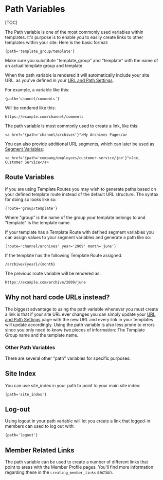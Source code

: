 <!--
    This source file is part of the open source project
    ExpressionEngine User Guide (https://github.com/ExpressionEngine/ExpressionEngine-User-Guide)

    @link      https://expressionengine.com/
    @copyright Copyright (c) 2003-2019, EllisLab Corp. (https://ellislab.com)
    @license   https://expressionengine.com/license Licensed under Apache License, Version 2.0
-->

# Path Variables

[TOC]

The Path variable is one of the most commonly used variables within templates. It's purpose is to enable you to easily create links to other templates within your site. Here is the basic format:

    {path='template_group/template'}

Make sure you substitute "template_group" and "template" with the name of an actual template group and template.

When the path variable is rendered it will automatically include your site URL, as you've defined in your [URL and Path Settings](control-panel/settings/urls.md).

For example, a variable like this:

    {path='channel/comments'}

Will be rendered like this:

    https://example.com/channel/comments

The path variable is most commonly used to create a link, like this:

    <a href="{path='channel/archives'}">My Archives Page</a>

You can also provide additional URL segments, which can later be used as [Segment Variables](templates/globals/url-segments.md):

    <a href="{path='company/employees/customer-service/joe'}">Joe, Customer Service</a>

## Route Variables

If you are using Template Routes you may wish to generate paths based on your defined template route instead of the default URL structure. The syntax for doing so looks like so:

    {route='group/template'}

Where "group" is the name of the group your template belongs to and "template" is the template name.

If your template has a Template Route with defined segment variables you can assign values to your segment variables and generate a path like so:

    {route='channel/archives' year='2009' month='june'}

If the template has the following Template Route assigned:

    /archive/{year}/{month}

The previous route variable will be rendered as:

    https://example.com/archive/2009/june

## Why not hard code URLs instead?

The biggest advantage to using the path variable whenever you must create a link is that if your site URL ever changes you can simply update your [URL and Path Settings](control-panel/settings/urls.md) page with the new URL and every link in your templates will update accordingly. Using the path variable is also less prone to errors since you only need to know two pieces of information: The Template Group name and the template name.

### Other Path Variables

There are several other "path" variables for specific purposes:

## Site Index

You can use site_index in your path to point to your main site index:

    {path='site_index'}

## Log-out

Using logout in your path variable will let you create a link that logged-in members can used to log out with:

    {path='logout'}

## Member Related Links

The path variable can be used to create a number of different links that point to areas with the Member Profile pages. You'll find more information regarding these in the `creating_member_links` section.
